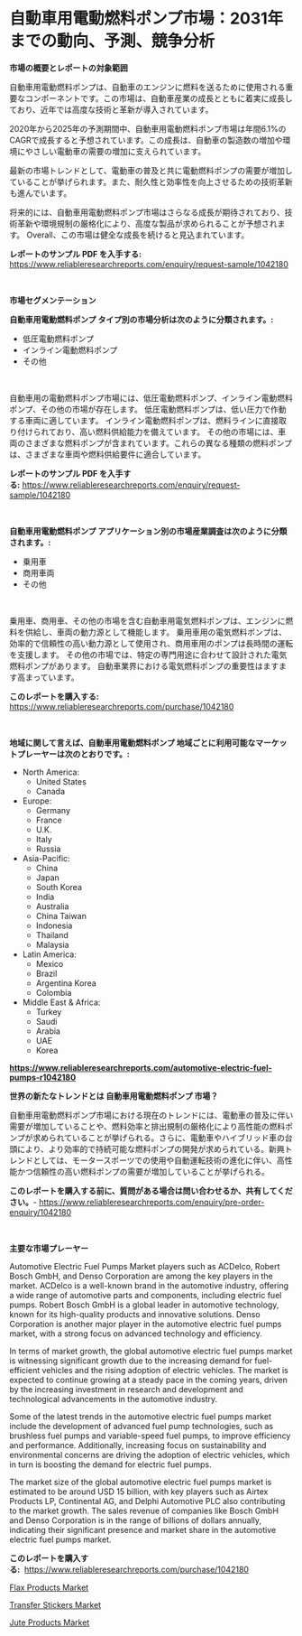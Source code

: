 <p><h1>自動車用電動燃料ポンプ市場：2031年までの動向、予測、競争分析</h1></p><p><strong>市場の概要とレポートの対象範囲</strong></p>
<p><p>自動車用電動燃料ポンプは、自動車のエンジンに燃料を送るために使用される重要なコンポーネントです。この市場は、自動車産業の成長とともに着実に成長しており、近年では高度な技術と革新が導入されています。</p><p>2020年から2025年の予測期間中、自動車用電動燃料ポンプ市場は年間6.1%のCAGRで成長すると予想されています。この成長は、自動車の製造数の増加や環境にやさしい電動車の需要の増加に支えられています。</p><p>最新の市場トレンドとして、電動車の普及と共に電動燃料ポンプの需要が増加していることが挙げられます。また、耐久性と効率性を向上させるための技術革新も進んでいます。</p><p>将来的には、自動車用電動燃料ポンプ市場はさらなる成長が期待されており、技術革新や環境規制の厳格化により、高度な製品が求められることが予想されます。  Overall、この市場は健全な成長を続けると見込まれています。</p></p>
<p><strong>レポートのサンプル PDF を入手する:</strong> <a href="https://www.reliableresearchreports.com/enquiry/request-sample/1042180">https://www.reliableresearchreports.com/enquiry/request-sample/1042180</a></p>
<p>&nbsp;</p>
<p><strong>市場セグメンテーション</strong></p>
<p><strong>自動車用電動燃料ポンプ タイプ別の市場分析は次のように分類されます。:</strong></p>
<p><ul><li>低圧電動燃料ポンプ</li><li>インライン電動燃料ポンプ</li><li>その他</li></ul></p>
<p>&nbsp;</p>
<p><p>自動車用の電動燃料ポンプ市場には、低圧電動燃料ポンプ、インライン電動燃料ポンプ、その他の市場が存在します。 低圧電動燃料ポンプは、低い圧力で作動する車両に適しています。 インライン電動燃料ポンプは、燃料ラインに直接取り付けられており、高い燃料供給能力を備えています。 その他の市場には、車両のさまざまな燃料ポンプが含まれています。これらの異なる種類の燃料ポンプは、さまざまな車両や燃料供給要件に適合しています。</p></p>
<p><strong>レポートのサンプル PDF を入手する:</strong>&nbsp;<a href="https://www.reliableresearchreports.com/enquiry/request-sample/1042180">https://www.reliableresearchreports.com/enquiry/request-sample/1042180</a></p>
<p>&nbsp;</p>
<p><strong> 自動車用電動燃料ポンプ アプリケーション別の市場産業調査は次のように分類されます。:</strong></p>
<p><ul><li>乗用車</li><li>商用車両</li><li>その他</li></ul></p>
<p>&nbsp;</p>
<p><p>乗用車、商用車、その他の市場を含む自動車用電気燃料ポンプは、エンジンに燃料を供給し、車両の動力源として機能します。 乗用車用の電気燃料ポンプは、効率的で信頼性の高い動力源として使用され、商用車用のポンプは長時間の運転を支援します。 その他の市場では、特定の専門用途に合わせて設計された電気燃料ポンプがあります。 自動車業界における電気燃料ポンプの重要性はますます高まっています。</p></p>
<p><strong>このレポートを購入する:</strong>&nbsp; <a href="https://www.reliableresearchreports.com/purchase/1042180">https://www.reliableresearchreports.com/purchase/1042180</a></p>
<p>&nbsp;</p>
<p><strong>地域に関して言えば、自動車用電動燃料ポンプ 地域ごとに利用可能なマーケットプレーヤーは次のとおりです。:</strong></p>
<p><ul>
    <li>
        North America:
        <ul>
            <li>United States</li>
            <li>Canada</li>
        </ul>
    </li>
    <li>
        Europe:
        <ul>
            <li>Germany</li>
            <li>France</li>
            <li>U.K.</li>
            <li>Italy</li>
            <li>Russia</li>
        </ul>
    </li>
    <li>
        Asia-Pacific:
        <ul>
            <li>China</li>
            <li>Japan</li>
            <li>South Korea</li>
            <li>India</li>
            <li>Australia</li>
            <li>China Taiwan</li>
            <li>Indonesia</li>
            <li>Thailand</li>
            <li>Malaysia</li>
        </ul>
    </li>
    <li>
        Latin America:
        <ul>
            <li>Mexico</li>
            <li>Brazil</li>
            <li>Argentina Korea</li>
            <li>Colombia</li>
        </ul>
    </li>
    <li>
        Middle East & Africa:
        <ul>
            <li>Turkey</li>
            <li>Saudi</li>
            <li>Arabia</li>
            <li>UAE</li>
            <li>Korea</li>
        </ul>
    </li>
    </ul></p>
<p><strong><a href="https://www.reliableresearchreports.com/automotive-electric-fuel-pumps-r1042180">https://www.reliableresearchreports.com/automotive-electric-fuel-pumps-r1042180</a></strong>&nbsp;</p>
<p><strong>世界の新たなトレンドとは 自動車用電動燃料ポンプ 市場？</strong></p>
<p><p>自動車用電動燃料ポンプ市場における現在のトレンドには、電動車の普及に伴い需要が増加していることや、燃料効率と排出規制の厳格化により高性能の燃料ポンプが求められていることが挙げられる。さらに、電動車やハイブリッド車の台頭により、より効率的で持続可能な燃料ポンプの開発が求められている。新興トレンドとしては、モータースポーツでの使用や自動運転技術の進化に伴い、高性能かつ信頼性の高い燃料ポンプの需要が増加していることが挙げられる。</p></p>
<p><strong>このレポートを購入する前に、質問がある場合は問い合わせるか、共有してください。</strong>- <a href="https://www.reliableresearchreports.com/enquiry/pre-order-enquiry/1042180">https://www.reliableresearchreports.com/enquiry/pre-order-enquiry/1042180</a></p>
<p>&nbsp;</p>
<p><strong>主要な市場プレーヤー</strong></p>
<p><p>Automotive Electric Fuel Pumps Market players such as ACDelco, Robert Bosch GmbH, and Denso Corporation are among the key players in the market. ACDelco is a well-known brand in the automotive industry, offering a wide range of automotive parts and components, including electric fuel pumps. Robert Bosch GmbH is a global leader in automotive technology, known for its high-quality products and innovative solutions. Denso Corporation is another major player in the automotive electric fuel pumps market, with a strong focus on advanced technology and efficiency.</p><p>In terms of market growth, the global automotive electric fuel pumps market is witnessing significant growth due to the increasing demand for fuel-efficient vehicles and the rising adoption of electric vehicles. The market is expected to continue growing at a steady pace in the coming years, driven by the increasing investment in research and development and technological advancements in the automotive industry.</p><p>Some of the latest trends in the automotive electric fuel pumps market include the development of advanced fuel pump technologies, such as brushless fuel pumps and variable-speed fuel pumps, to improve efficiency and performance. Additionally, increasing focus on sustainability and environmental concerns are driving the adoption of electric vehicles, which in turn is boosting the demand for electric fuel pumps.</p><p>The market size of the global automotive electric fuel pumps market is estimated to be around USD 15 billion, with key players such as Airtex Products LP, Continental AG, and Delphi Automotive PLC also contributing to the market growth. The sales revenue of companies like Bosch GmbH and Denso Corporation is in the range of billions of dollars annually, indicating their significant presence and market share in the automotive electric fuel pumps market.</p></p>
<p><strong>このレポートを購入する:</strong>&nbsp;&nbsp;<a href="https://www.reliableresearchreports.com/purchase/1042180">https://www.reliableresearchreports.com/purchase/1042180</a></p>
<p><p><a href="https://fuschia-pecorino-a6d.notion.site/Flax-Products-Market-Size-Share-Trends-Analysis-Report-By-Material-By-Type-By-End-user-By-Regi-118870b0d71f4a5aba2d6d7fc4e42a9e">Flax Products Market</a></p><p><a href="https://changeable-paste-463.notion.site/Transfer-Stickers-Market-Size-2024-2031-Global-Industrial-Analysis-Key-Geographical-Regions-Mark-aa362f56cd324b20942c5aa27f45b59b">Transfer Stickers Market</a></p><p><a href="https://florentine-yuzu-f42.notion.site/Jute-Products-Market-Growth-Market-Trends-COVID-19-Impact-and-Forecasts-for-period-from-2024-20-5a3f9d19189e439cac885616871871bc">Jute Products Market</a></p></p>